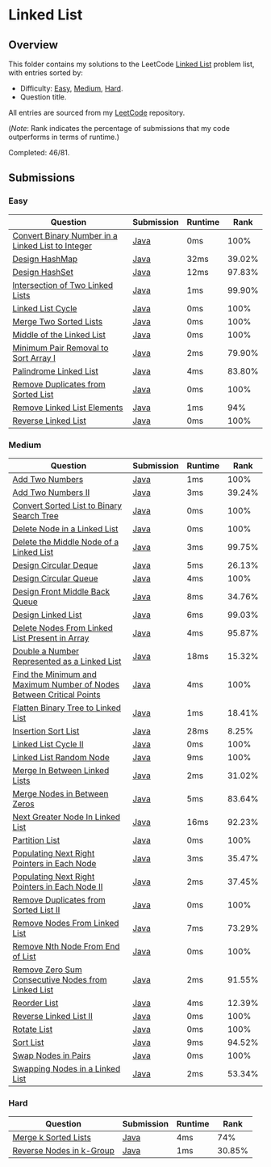 # Linked List

## Overview
This folder contains my solutions to the LeetCode [Linked List](https://leetcode.com/problem-list/linked-list/) problem list,
with entries sorted by:
- Difficulty: [Easy](#easy), [Medium](#medium), [Hard](#hard).
- Question title.

All entries are sourced from my [LeetCode](https://github.com/shumarb/leetcode) repository.

(*Note*: Rank indicates the percentage of submissions that my code outperforms in terms of runtime.)

Completed: 46/81.

## Submissions
### Easy
| Question                                                                                                                                          | Submission                                                                                                       | Runtime | Rank   |
|---------------------------------------------------------------------------------------------------------------------------------------------------|------------------------------------------------------------------------------------------------------------------|---------|--------|
| [Convert Binary Number in a Linked List to Integer](https://leetcode.com/problems/convert-binary-number-in-a-linked-list-to-integer/description/) | [Java](https://github.com/shumarb/leetcode/blob/main/submissions/ConvertBinaryNumberInALinkedListToInteger.java) | 0ms     | 100%   |
| [Design HashMap](https://leetcode.com/problems/design-hashmap/description/)                                                                       | [Java](https://github.com/shumarb/leetcode/blob/main/submissions/MyHashMap.java)                                 | 32ms    | 39.02% |
| [Design HashSet](https://leetcode.com/problems/design-hashset/description/)                                                                       | [Java](https://github.com/shumarb/leetcode/blob/main/submissions/MyHashSet.java)                                 | 12ms    | 97.83% |
| [Intersection of Two Linked Lists](https://leetcode.com/problems/intersection-of-two-linked-lists/description/)                                   | [Java](https://github.com/shumarb/leetcode/blob/main/submissions/IntersectionOfTwoLinkedLists.java)              | 1ms     | 99.90% |
| [Linked List Cycle](https://leetcode.com/problems/linked-list-cycle/description/)                                                                 | [Java](https://github.com/shumarb/leetcode/blob/main/submissions/LinkedListCycle.java)                           | 0ms     | 100%   |
| [Merge Two Sorted Lists](https://leetcode.com/problems/merge-two-sorted-lists/description/)                                                       | [Java](https://github.com/shumarb/leetcode/blob/main/submissions/MergeTwoSortedLists.java)                       | 0ms     | 100%   |
| [Middle of the Linked List](https://leetcode.com/problems/middle-of-the-linked-list/description/)                                                 | [Java](https://github.com/shumarb/leetcode/blob/main/submissions/MiddleOfTheLinkedList.java)                     | 0ms     | 100%   |
| [Minimum Pair Removal to Sort Array I](https://leetcode.com/problems/minimum-pair-removal-to-sort-array-i/description/)                           | [Java](https://github.com/shumarb/leetcode/blob/main/submissions/MinimumPairRemovalToSortArrayOne.java)          | 2ms     | 79.90% |
| [Palindrome Linked List](https://leetcode.com/problems/palindrome-linked-list/description/)                                                       | [Java](https://github.com/shumarb/leetcode/blob/main/submissions/PalindromeLinkedList.java)                      | 4ms     | 83.80% |
| [Remove Duplicates from Sorted List](https://leetcode.com/problems/remove-duplicates-from-sorted-list/description/)                               | [Java](https://github.com/shumarb/leetcode/blob/main/submissions/RemoveDuplicatesFromSortedList.java)            | 0ms     | 100%   |
| [Remove Linked List Elements](https://leetcode.com/problems/remove-linked-list-elements/description/)                                             | [Java](https://github.com/shumarb/leetcode/blob/main/submissions/RemoveLinkedListElements.java)                  | 1ms     | 94%    |
| [Reverse Linked List](https://leetcode.com/problems/reverse-linked-list/description/)                                                             | [Java](https://github.com/shumarb/leetcode/blob/main/submissions/ReverseLinkedList.java)                         | 0ms     | 100%   |

### Medium
| Question                                                                                                                                                                                | Submission                                                                                                                        | Runtime | Rank   |
|-----------------------------------------------------------------------------------------------------------------------------------------------------------------------------------------|-----------------------------------------------------------------------------------------------------------------------------------|---------|--------|
| [Add Two Numbers](https://leetcode.com/problems/add-two-numbers/description/)                                                                                                           | [Java](https://github.com/shumarb/leetcode/blob/main/submissions/AddTwoNumbers.java)                                              | 1ms     | 100%   |
| [Add Two Numbers II](https://leetcode.com/problems/add-two-numbers-ii/description/)                                                                                                     | [Java](https://github.com/shumarb/leetcode/blob/main/submissions/AddTwoNumbersTwo.java)                                           | 3ms     | 39.24% |
| [Convert Sorted List to Binary Search Tree](https://leetcode.com/problems/convert-sorted-list-to-binary-search-tree/description/)                                                       | [Java](https://github.com/shumarb/leetcode/blob/main/submissions/ConvertSortedListToBinarySearchTree.java)                        | 0ms     | 100%   |
| [Delete Node in a Linked List](https://leetcode.com/problems/delete-node-in-a-linked-list/description/)                                                                                 | [Java](https://github.com/shumarb/leetcode/blob/main/submissions/DeleteNodeInALinkedList.java)                                    | 0ms     | 100%   |
| [Delete the Middle Node of a Linked List](https://leetcode.com/problems/delete-the-middle-node-of-a-linked-list/description/)                                                           | [Java](https://github.com/shumarb/leetcode/blob/main/submissions/DeleteTheMiddleNodeOfALinkedList.java)                           | 3ms     | 99.75% |
| [Design Circular Deque](https://leetcode.com/problems/design-circular-deque/description/)                                                                                               | [Java](https://github.com/shumarb/leetcode/blob/main/submissions/MyCircularDeque.java)                                            | 5ms     | 26.13% |
| [Design Circular Queue](https://leetcode.com/problems/design-circular-queue/description/)                                                                                               | [Java](https://github.com/shumarb/leetcode/blob/main/submissions/MyCircularQueue.java)                                            | 4ms     | 100%   |
| [Design Front Middle Back Queue](https://leetcode.com/problems/design-front-middle-back-queue/description/)                                                                             | [Java](https://github.com/shumarb/leetcode/blob/main/submissions/FrontMiddleBackQueue.java)                                       | 8ms     | 34.76% |
| [Design Linked List](https://leetcode.com/problems/design-linked-list/description/)                                                                                                     | [Java](https://github.com/shumarb/leetcode/blob/main/submissions/MyLinkedList.java)                                               | 6ms     | 99.03% |
| [Delete Nodes From Linked List Present in Array](https://leetcode.com/problems/delete-nodes-from-linked-list-present-in-array/description/)                                             | [Java](https://github.com/shumarb/leetcode/blob/main/submissions/DeleteNodesFromLinkedListPresentInArray.java)                    | 4ms     | 95.87% |
| [Double a Number Represented as a Linked List](https://leetcode.com/problems/double-a-number-represented-as-a-linked-list/description/)                                                 | [Java](https://github.com/shumarb/leetcode/blob/main/submissions/DoubleANumberRepresentedAsALinkedList.java)                      | 18ms    | 15.32% |
| [Find the Minimum and Maximum Number of Nodes Between Critical Points](https://leetcode.com/problems/find-the-minimum-and-maximum-number-of-nodes-between-critical-points/description/) | [Java](https://github.com/shumarb/leetcode/blob/main/submissions/FindTheMinimumAndMaximumNumberOfNodesBetweenCriticalPoints.java) | 4ms     | 100%   |
| [Flatten Binary Tree to Linked List](https://leetcode.com/problems/flatten-binary-tree-to-linked-list/description/)                                                                     | [Java](https://github.com/shumarb/leetcode/blob/main/submissions/FlattenBinaryTreeToLinkedList.java)                              | 1ms     | 18.41% |
| [Insertion Sort List](https://leetcode.com/problems/insertion-sort-list/description/)                                                                                                   | [Java](https://github.com/shumarb/leetcode/blob/main/submissions/InsertionSortList.java)                                          | 28ms    | 8.25%  |
| [Linked List Cycle II](https://leetcode.com/problems/linked-list-cycle-ii/description/)                                                                                                 | [Java](https://github.com/shumarb/leetcode/blob/main/submissions/LinkedListCycleTwo.java)                                         | 0ms     | 100%   |
| [Linked List Random Node](https://leetcode.com/problems/linked-list-random-node/description/)                                                                                           | [Java](https://github.com/shumarb/leetcode/blob/main/submissions/LinkedListRandomNode.java)                                       | 9ms     | 100%   |
| [Merge In Between Linked Lists](https://leetcode.com/problems/merge-in-between-linked-lists/description/)                                                                               | [Java](https://github.com/shumarb/leetcode/blob/main/submissions/MergeInBetweenLinkedLists.java)                                  | 2ms     | 31.02% |
| [Merge Nodes in Between Zeros](https://leetcode.com/problems/merge-nodes-in-between-zeros/description/)                                                                                 | [Java](https://github.com/shumarb/leetcode/blob/main/submissions/MergeNodesInBetweenZeros.java)                                   | 5ms     | 83.64% |
| [Next Greater Node In Linked List](https://leetcode.com/problems/next-greater-node-in-linked-list/description/)                                                                         | [Java](https://github.com/shumarb/leetcode/blob/main/submissions/NextGreaterNodeInLinkedList.java)                                | 16ms    | 92.23% |
| [Partition List](https://leetcode.com/problems/partition-list/description/)                                                                                                             | [Java](https://github.com/shumarb/leetcode/blob/main/submissions/PartitionList.java)                                              | 0ms     | 100%   |
| [Populating Next Right Pointers in Each Node](https://leetcode.com/problems/populating-next-right-pointers-in-each-node/description/)                                                   | [Java](https://github.com/shumarb/leetcode/blob/main/submissions/PopulatingNextRightPointersInEachNode.java)                      | 3ms     | 35.47% |
| [Populating Next Right Pointers in Each Node II](https://leetcode.com/problems/populating-next-right-pointers-in-each-node-ii/description/)                                             | [Java](https://github.com/shumarb/leetcode/blob/main/submissions/PopulatingNextRightPointersInEachNodeTwo.java)                   | 2ms     | 37.45% |
| [Remove Duplicates from Sorted List II](https://leetcode.com/problems/remove-duplicates-from-sorted-list-ii/description/)                                                               | [Java](https://github.com/shumarb/leetcode/blob/main/submissions/RemoveDuplicatesFromSortedListTwo.java)                          | 0ms     | 100%   |
| [Remove Nodes From Linked List](https://leetcode.com/problems/remove-nodes-from-linked-list/description/)                                                                               | [Java](https://github.com/shumarb/leetcode/blob/main/submissions/RemoveNodesFromLinkedList.java)                                  | 7ms     | 73.29% |
| [Remove Nth Node From End of List](https://leetcode.com/problems/remove-nth-node-from-end-of-list/description/)                                                                         | [Java](https://github.com/shumarb/leetcode/blob/main/submissions/RemoveNthNodeFromEndOfList.java)                                 | 0ms     | 100%   |
| [Remove Zero Sum Consecutive Nodes from Linked List](https://leetcode.com/problems/remove-zero-sum-consecutive-nodes-from-linked-list/description/)                                     | [Java](https://github.com/shumarb/leetcode/blob/main/submissions/RemoveZeroSumConsecutiveNodesFromLinkedList.java)                | 2ms     | 91.55% |
| [Reorder List](https://leetcode.com/problems/reorder-list/description/)                                                                                                                 | [Java](https://github.com/shumarb/leetcode/blob/main/submissions/ReorderList.java)                                                | 4ms     | 12.39% |
| [Reverse Linked List II](https://leetcode.com/problems/reverse-linked-list-ii/description/)                                                                                             | [Java](https://github.com/shumarb/leetcode/blob/main/submissions/ReverseLinkedListTwo.java)                                       | 0ms     | 100%   |
| [Rotate List](https://leetcode.com/problems/rotate-list/description/)                                                                                                                   | [Java](https://github.com/shumarb/leetcode/blob/main/submissions/RotateList.java)                                                 | 0ms     | 100%   |
| [Sort List](https://leetcode.com/problems/remove-duplicates-from-sorted-list/description/)                                                                                              | [Java](https://github.com/shumarb/leetcode/blob/main/submissions/SortList.java)                                                   | 9ms     | 94.52% |
| [Swap Nodes in Pairs](https://leetcode.com/problems/swap-nodes-in-pairs/description/)                                                                                                   | [Java](https://github.com/shumarb/leetcode/blob/main/submissions/SwapNodesInPairs.java)                                           | 0ms     | 100%   |
| [Swapping Nodes in a Linked List](https://leetcode.com/problems/swapping-nodes-in-a-linked-list/description/)                                                                           | [Java](https://github.com/shumarb/leetcode/blob/main/submissions/SwappingNodesInALinkedList.java)                                 | 2ms     | 53.34% |

### Hard
| Question                                                                                        | Submission                                                                                  | Runtime | Rank   |
|-------------------------------------------------------------------------------------------------|---------------------------------------------------------------------------------------------|---------|--------|
| [Merge k Sorted Lists](https://leetcode.com/problems/merge-k-sorted-lists/description/)         | [Java](https://github.com/shumarb/leetcode/blob/main/submissions/MergeKSortedLists.java)    | 4ms     | 74%    |
| [Reverse Nodes in k-Group](https://leetcode.com/problems/reverse-nodes-in-k-group/description/) | [Java](https://github.com/shumarb/leetcode/blob/main/submissions/ReverseNodesInKGroup.java) | 1ms     | 30.85% |

